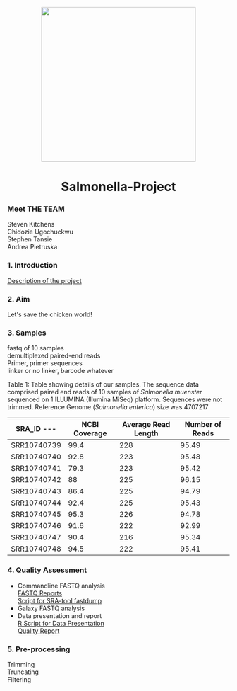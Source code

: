 <p align=center>
<img src="https://i.pinimg.com/originals/e4/d3/e2/e4d3e27b8738c7d3e9f650105b8bd851.jpg" width="350" />


<h1 align=center>Salmonella-Project</h>

### Meet THE TEAM
Steven Kitchens <br/>
Chidozie Ugochuckwu <br/>
Stephen Tansie <br/>
Andrea Pietruska <br/>

### 1. Introduction

[Description of the project](https://github.com/AUBioInformatics22/Salmonella-Project/blob/main/project_proposal.txt)

### 2. Aim

Let's save the chicken world!

### 3. Samples

fastq of 10 samples <br/>
demultiplexed paired-end reads <br/>
Primer, primer sequences <br/>
linker or no linker, barcode whatever <br/>

Table 1: Table showing details of our samples. The sequence data comprised paired end reads of 10 samples of _Salmonella muenster_ sequenced on 1 ILLUMINA (Illumina MiSeq) platform. Sequences were not trimmed. Reference Genome (_Salmonella enterica_) size was 4707217


| SRA_ID ---|NCBI Coverage| Average Read Length | Number of Reads |
|-----------| ------------|---------------------|-----------------|
|SRR10740739| 99.4        |  228                |         95.49           | 5.21        |
|SRR10740740| 92.8        |  223                |         95.48           | 4.87        |
|SRR10740741| 79.3        |  223                |         95.42           | 4.15         |
|SRR10740742| 88          |  225                |         96.15| 4.60|
|SRR10740743| 86.4        |  225                | 94.79 |         4.57 |
|SRR10740744| 92.4        |  225                | 95.43 | 4.85 |
|SRR10740745| 95.3        |  226                | 94.78 | 5.05 |
|SRR10740746| 91.6        |  222                | 92.99 | 4.97 |
|SRR10740747| 90.4        |  216                | 95.34| 4.78|
|SRR10740748| 94.5        |  222                | 95.41| 4.97| <p>&nbsp;</p>  






### 4. Quality Assessment
* Commandline FASTQ analysis <br/>
[FASTQ Reports](https://github.com/AUBioInformatics22/Salmonella-Project/tree/main/1%20-%20Initial%20Quality%20Assessment%20of%20Raw%20NGS%20Data/fastqc_reports) <br/>
[Script for SRA-tool fastdump](https://github.com/AUBioInformatics22/Salmonella-Project/blob/main/1%20-%20Initial%20Quality%20Assessment%20of%20Raw%20NGS%20Data/sra_fastqdump_fastqc.sh)
* Galaxy FASTQ analysis
* Data presentation and report <br/>
[R Script for Data Presentation](https://github.com/AUBioInformatics22/Salmonella-Project/blob/main/1%20-%20Initial%20Quality%20Assessment%20of%20Raw%20NGS%20Data/Report_1.R) <br/>
[Quality Report](https://github.com/AUBioInformatics22/Salmonella-Project/blob/main/1%20-%20Initial%20Quality%20Assessment%20of%20Raw%20NGS%20Data/Quality_Report.md)


### 5. Pre-processing

Trimming <br/>
Truncating <br/>
Filtering <br/>
